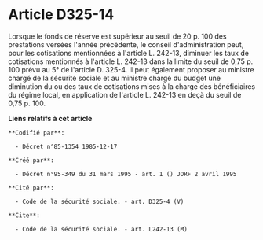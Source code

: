 # Article D325-14

Lorsque le fonds de réserve est supérieur au seuil de 20 p. 100 des prestations versées l'année précédente, le conseil
d'administration peut, pour les cotisations mentionnées à l'article L. 242-13, diminuer les taux de cotisations mentionnés à
l'article L. 242-13 dans la limite du seuil de 0,75 p. 100 prévu au 5° de l'article D. 325-4. Il peut également proposer au
ministre chargé de la sécurité sociale et au ministre chargé du budget une diminution du ou des taux de cotisations mises à
la charge des bénéficiaires du régime local, en application de l'article L. 242-13 en deçà du seuil de 0,75 p. 100.

**Liens relatifs à cet article**

	**Codifié par**:

	  - Décret n°85-1354 1985-12-17

	**Créé par**:

	  - Décret n°95-349 du 31 mars 1995 - art. 1 () JORF 2 avril 1995

	**Cité par**:

	  - Code de la sécurité sociale. - art. D325-4 (V)

	**Cite**:

	  - Code de la sécurité sociale. - art. L242-13 (M)
